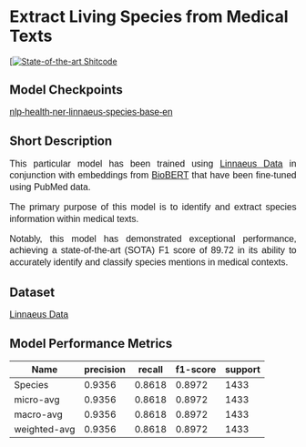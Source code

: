 # Extract Living Species from Medical Texts
[[![State-of-the-art Shitcode](https://img.shields.io/badge/State_of_the_Art-Named_Entity_Recognition_(NER)_on_Linnaeus-blue)](https://paperswithcode.com/sota/named-entity-recognition-on-linnaeus)

## Model Checkpoints

<p><span style="font-family: &quot;IBM Plex Sans&quot;, sans-serif; font-size: 16px;"><a href="https://huggingface.co/aimped/nlp-health-ner-linnaeus-species-base-en">nlp-health-ner-linnaeus-species-base-en</a></span></p>

## Short Description

<p style="text-align: justify; line-height: 1.3;"><span style="font-family: &quot;IBM Plex Sans&quot;, sans-serif; font-size: 16px;">This particular model has been trained using <a href="https://linnaeus.sourceforge.net/">Linnaeus Data</a> in conjunction with embeddings from <a href="https://github.com/dmis-lab/biobert">BioBERT</a> that have been fine-tuned using PubMed data. </span></p>
<p style="text-align: justify; line-height: 1.3;"><span style="font-family: &quot;IBM Plex Sans&quot;, sans-serif; font-size: 16px;">The primary purpose of this model is to identify and extract species information within medical texts. </span></p>
<p style="text-align: justify; line-height: 1.3;"><span style="font-family: &quot;IBM Plex Sans&quot;, sans-serif; font-size: 16px;">Notably, this model has demonstrated exceptional performance, achieving a state-of-the-art (SOTA) F1 score of 89.72 in its ability to accurately identify and classify species mentions in medical contexts.</span></p>

## Dataset

<p><span style="font-family: &quot;IBM Plex Sans&quot;, sans-serif; font-size: 16px;"><a href="https://github.com/cambridgeltl/MTL-Bioinformatics-2016/tree/master/data">Linnaeus Data</a></span></p>

## Model Performance Metrics

| Name         | precision | recall | f1-score | support |
|--------------|-----------|--------|----------|---------|
| Species      | 0.9356    | 0.8618 | 0.8972   | 1433    |
| micro-avg    | 0.9356    | 0.8618 | 0.8972   | 1433    |
| macro-avg    | 0.9356    | 0.8618 | 0.8972   | 1433    |
| weighted-avg | 0.9356    | 0.8618 | 0.8972   | 1433    |

 